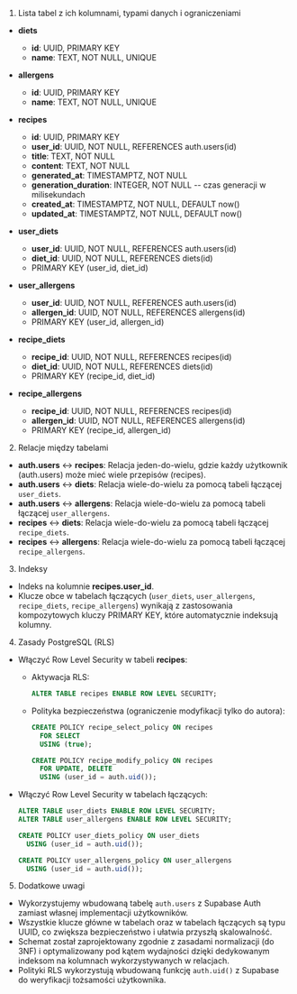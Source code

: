 1. Lista tabel z ich kolumnami, typami danych i ograniczeniami

- **diets**

  - **id**: UUID, PRIMARY KEY
  - **name**: TEXT, NOT NULL, UNIQUE

- **allergens**

  - **id**: UUID, PRIMARY KEY
  - **name**: TEXT, NOT NULL, UNIQUE

- **recipes**

  - **id**: UUID, PRIMARY KEY
  - **user_id**: UUID, NOT NULL, REFERENCES auth.users(id)
  - **title**: TEXT, NOT NULL
  - **content**: TEXT, NOT NULL
  - **generated_at**: TIMESTAMPTZ, NOT NULL
  - **generation_duration**: INTEGER, NOT NULL -- czas generacji w milisekundach
  - **created_at**: TIMESTAMPTZ, NOT NULL, DEFAULT now()
  - **updated_at**: TIMESTAMPTZ, NOT NULL, DEFAULT now()

- **user_diets**

  - **user_id**: UUID, NOT NULL, REFERENCES auth.users(id)
  - **diet_id**: UUID, NOT NULL, REFERENCES diets(id)
  - PRIMARY KEY (user_id, diet_id)

- **user_allergens**

  - **user_id**: UUID, NOT NULL, REFERENCES auth.users(id)
  - **allergen_id**: UUID, NOT NULL, REFERENCES allergens(id)
  - PRIMARY KEY (user_id, allergen_id)

- **recipe_diets**

  - **recipe_id**: UUID, NOT NULL, REFERENCES recipes(id)
  - **diet_id**: UUID, NOT NULL, REFERENCES diets(id)
  - PRIMARY KEY (recipe_id, diet_id)

- **recipe_allergens**
  - **recipe_id**: UUID, NOT NULL, REFERENCES recipes(id)
  - **allergen_id**: UUID, NOT NULL, REFERENCES allergens(id)
  - PRIMARY KEY (recipe_id, allergen_id)

2. Relacje między tabelami

- **auth.users** ↔ **recipes**: Relacja jeden-do-wielu, gdzie każdy użytkownik (auth.users) może mieć wiele przepisów (recipes).
- **auth.users** ↔ **diets**: Relacja wiele-do-wielu za pomocą tabeli łączącej `user_diets`.
- **auth.users** ↔ **allergens**: Relacja wiele-do-wielu za pomocą tabeli łączącej `user_allergens`.
- **recipes** ↔ **diets**: Relacja wiele-do-wielu za pomocą tabeli łączącej `recipe_diets`.
- **recipes** ↔ **allergens**: Relacja wiele-do-wielu za pomocą tabeli łączącej `recipe_allergens`.

3. Indeksy

- Indeks na kolumnie **recipes.user_id**.
- Klucze obce w tabelach łączących (`user_diets`, `user_allergens`, `recipe_diets`, `recipe_allergens`) wynikają z zastosowania kompozytowych kluczy PRIMARY KEY, które automatycznie indeksują kolumny.

4. Zasady PostgreSQL (RLS)

- Włączyć Row Level Security w tabeli **recipes**:

  - Aktywacja RLS:
    ```sql
    ALTER TABLE recipes ENABLE ROW LEVEL SECURITY;
    ```
  - Polityka bezpieczeństwa (ograniczenie modyfikacji tylko do autora):

    ```sql
    CREATE POLICY recipe_select_policy ON recipes
      FOR SELECT
      USING (true);

    CREATE POLICY recipe_modify_policy ON recipes
      FOR UPDATE, DELETE
      USING (user_id = auth.uid());
    ```

- Włączyć Row Level Security w tabelach łączących:

  ```sql
  ALTER TABLE user_diets ENABLE ROW LEVEL SECURITY;
  ALTER TABLE user_allergens ENABLE ROW LEVEL SECURITY;

  CREATE POLICY user_diets_policy ON user_diets
    USING (user_id = auth.uid());

  CREATE POLICY user_allergens_policy ON user_allergens
    USING (user_id = auth.uid());
  ```

5. Dodatkowe uwagi

- Wykorzystujemy wbudowaną tabelę `auth.users` z Supabase Auth zamiast własnej implementacji użytkowników.
- Wszystkie klucze główne w tabelach oraz w tabelach łączących są typu UUID, co zwiększa bezpieczeństwo i ułatwia przyszłą skalowalność.
- Schemat został zaprojektowany zgodnie z zasadami normalizacji (do 3NF) i optymalizowany pod kątem wydajności dzięki dedykowanym indeksom na kolumnach wykorzystywanych w relacjach.
- Polityki RLS wykorzystują wbudowaną funkcję `auth.uid()` z Supabase do weryfikacji tożsamości użytkownika.
